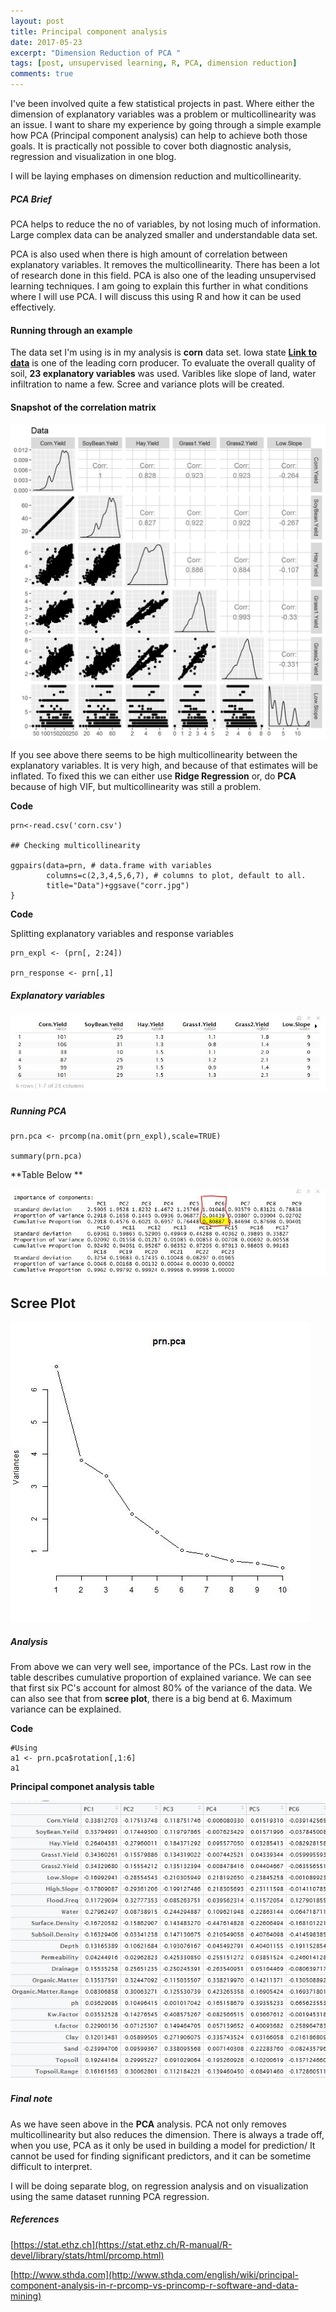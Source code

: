 ```yaml
---
layout: post
title: Principal component analysis 
date: 2017-05-23
excerpt: "Dimension Reduction of PCA "
tags: [post, unsupervised learning, R, PCA, dimension reduction]
comments: true
---
```





I've been involved quite a few statistical projects in past. Where either the dimension of explanatory variables was a problem or multicollinearity was an issue. I want to share my experience by going through  a simple example how PCA (Principal component analysis) can help to achieve both those goals. It is practically not possible to cover both diagnostic analysis,  regression and visualization in one blog.

I will be laying emphases on dimension reduction and multicollinearity.

##### PCA Brief

PCA helps to reduce the no of variables, by not losing much of information. Large complex data can be analyzed smaller and understandable data set.

PCA is also used when there is high amount of correlation between explanatory variables. It removes the multicollinearity. There has been a lot of research done in this field. PCA is also one of the leading unsupervised learning techniques. I am going to explain this further in what conditions where I will use PCA.
I will discuss this using R and how it can be used effectively.

#### Running through an example

The data set I'm using is in my analysis is **corn** data set. Iowa state **[Link to data](http://www.agronext.iastate.edu/)** is one of the leading corn producer. To evaluate the overall quality of soil, **23 explanatory variables** was used. Varibles like slope of land, water infiltration  to name a few.
Scree and variance plots will be created.

#### Snapshot of the correlation matrix

![alt image](../assets/img/corr.jpg)

If you see above there seems to be high multicollinearity between the explanatory variables. It is very high, and because of that estimates will be inflated. To fixed this we can either use  **Ridge Regression** or, do **PCA** because of high VIF, but multicollinearity was still a problem.

**Code**

```
prn<-read.csv('corn.csv')

## Checking multicollinearity

ggpairs(data=prn, # data.frame with variables
        columns=c(2,3,4,5,6,7), # columns to plot, default to all.
        title="Data")+ggsave("corr.jpg")        
}
```


**Code**

Splitting explanatory variables and response variables

```
prn_expl <- (prn[, 2:24])

prn_response <- prn[,1]

```

##### Explanatory variables

![alt image](../assets/img/expv.JPG)




##### Running PCA

```
prn.pca <- prcomp(na.omit(prn_expl),scale=TRUE)

summary(prn.pca)

```

**Table Below **


![alt image](../assets/img/pca.JPG)

## Scree Plot

![alt image](../assets/img/scree.jpg)


##### Analysis

From above we can very well see, importance of the PCs. Last row in the table describes cumulative proportion of explained variance. We can see  that first six PC's account for almost 80% of the variance of the data.  We can also see that from **scree plot**, there is a big bend at 6. Maximum variance can be explained.

**Code**

```
#Using
a1 <- prn.pca$rotation[,1:6]
a1

```

**Principal componet analysis table**


![alt image](../assets/img/pca1.JPG)


##### Final note

As we have seen  above in the **PCA**  analysis. PCA not only removes  multicollinearity but also reduces the dimension. There is always a trade off, when you use, PCA  as it only be used in building a model for prediction/ It cannot be used for finding significant predictors, and it can be sometime difficult to interpret.  

I will be doing separate blog, on regression analysis and on visualization using the same dataset running PCA regression.


##### References

 [https://stat.ethz.ch](https://stat.ethz.ch/R-manual/R-devel/library/stats/html/prcomp.html)

 [http://www.sthda.com](http://www.sthda.com/english/wiki/principal-component-analysis-in-r-prcomp-vs-princomp-r-software-and-data-mining)

